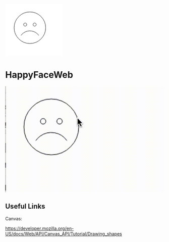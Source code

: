 
![alt tag](https://raw.githubusercontent.com/jasoncbautista/HappyFaceWeb/master/images/sadFace.png)
# HappyFaceWeb


![alt tag](https://raw.githubusercontent.com/jasoncbautista/HappyFaceWeb/master/images/sadFace.gif)

## Useful Links

Canvas:

https://developer.mozilla.org/en-US/docs/Web/API/Canvas_API/Tutorial/Drawing_shapes



